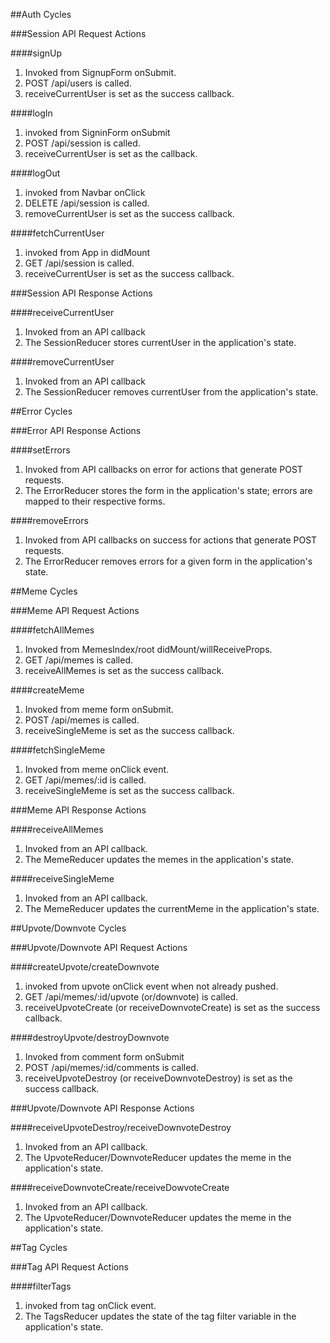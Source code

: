 ##Auth Cycles

###Session API Request Actions

####signUp
1. Invoked from SignupForm onSubmit.
2. POST /api/users is called.
3. receiveCurrentUser is set as the success callback.

####logIn
1. invoked from SigninForm onSubmit
2. POST /api/session is called.
3. receiveCurrentUser is set as the callback.

####logOut
1. invoked from Navbar onClick
2. DELETE /api/session is called.
3. removeCurrentUser is set as the success callback.

####fetchCurrentUser
1. invoked from App in didMount
2. GET /api/session is called.
3. receiveCurrentUser is set as the success callback.

###Session API Response Actions

####receiveCurrentUser
1. Invoked from an API callback
2. The SessionReducer stores currentUser in the application's state.

####removeCurrentUser
1. Invoked from an API callback
2. The SessionReducer removes currentUser from the application's state.

##Error Cycles

###Error API Response Actions

####setErrors
1. Invoked from API callbacks on error for actions that generate POST requests.
2. The ErrorReducer stores the form in the application's state; errors are mapped to their respective forms.

####removeErrors
1. Invoked from API callbacks on success for actions that generate POST requests.
2. The ErrorReducer removes errors for a given form in the application's state.

##Meme Cycles

###Meme API Request Actions

####fetchAllMemes
1. Invoked from MemesIndex/root didMount/willReceiveProps.
2. GET /api/memes is called.
3. receiveAllMemes is set as the success callback.

####createMeme
1. Invoked from meme form onSubmit.
2. POST /api/memes is called.
3. receiveSingleMeme is set as the success callback.

####fetchSingleMeme
1. Invoked from meme onClick event.
2. GET /api/memes/:id is called.
3. receiveSingleMeme is set as the success callback.

###Meme API Response Actions

####receiveAllMemes
1. Invoked from an API callback.
2. The MemeReducer updates the memes in the application's state.

####receiveSingleMeme
1. Invoked from an API callback.
2. The MemeReducer updates the currentMeme in the application's state.

##Upvote/Downvote Cycles

###Upvote/Downvote API Request Actions

####createUpvote/createDownvote
1. invoked from upvote onClick event when not already pushed.
2. GET /api/memes/:id/upvote (or/downvote) is called.
3. receiveUpvoteCreate (or receiveDownvoteCreate) is set as the success callback.

####destroyUpvote/destroyDownvote
1. Invoked from comment form onSubmit
2. POST /api/memes/:id/comments is called.
3. receiveUpvoteDestroy (or receiveDownvoteDestroy) is set as the success callback.

###Upvote/Downvote API Response Actions

####receiveUpvoteDestroy/receiveDownvoteDestroy
1. Invoked from an API callback.
2. The UpvoteReducer/DownvoteReducer updates the meme in the application's state.

####receiveDownvoteCreate/receiveDowvoteCreate
1. Invoked from an API callback.
2. The UpvoteReducer/DownvoteReducer updates the meme in the application's state.

##Tag Cycles

###Tag API Request Actions

####filterTags
1. invoked from tag onClick event.
2. The TagsReducer updates the state of the tag filter variable in the application's state.
